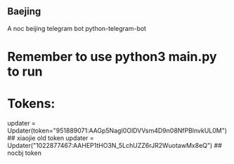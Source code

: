 ## Baejing
A noc beijing telegram bot
python-telegram-bot

# Remember to use python3 main.py to run 

# Tokens:
updater = Updater(token="951889071:AAGp5NagI0OlDVVsm4D9n08NfPBlnvkUL0M") ## xiaojie old token
updater = Updater("1022877467:AAHEP1tHO3N_5LchUZZ6rJR2WuotawMx8eQ") ## nocbj token
